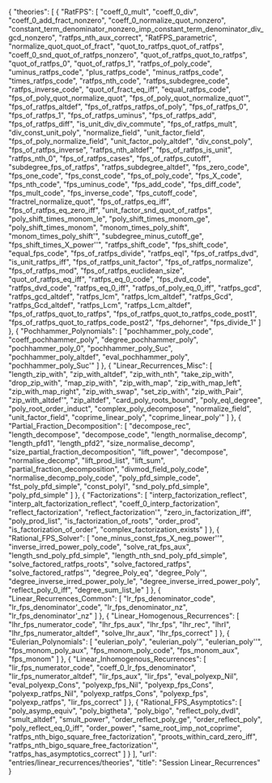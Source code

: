 {
    "theories": [
        {
            "RatFPS": [
                "coeff_0_mult",
                "coeff_0_div",
                "coeff_0_add_fract_nonzero",
                "coeff_0_normalize_quot_nonzero",
                "constant_term_denominator_nonzero_imp_constant_term_denominator_div_gcd_nonzero",
                "ratfps_nth_aux_correct",
                "RatFPS_parametric",
                "normalize_quot_quot_of_fract",
                "quot_to_ratfps_quot_of_ratfps",
                "coeff_0_snd_quot_of_ratfps_nonzero",
                "quot_of_ratfps_quot_to_ratfps",
                "quot_of_ratfps_0",
                "quot_of_ratfps_1",
                "ratfps_of_poly_code",
                "uminus_ratfps_code",
                "plus_ratfps_code",
                "minus_ratfps_code",
                "times_ratfps_code",
                "ratfps_nth_code",
                "ratfps_subdegree_code",
                "ratfps_inverse_code",
                "quot_of_fract_eq_iff",
                "equal_ratfps_code",
                "fps_of_poly_quot_normalize_quot",
                "fps_of_poly_quot_normalize_quot'",
                "fps_of_ratfps_altdef",
                "fps_of_ratfps_ratfps_of_poly",
                "fps_of_ratfps_0",
                "fps_of_ratfps_1",
                "fps_of_ratfps_uminus",
                "fps_of_ratfps_add",
                "fps_of_ratfps_diff",
                "is_unit_div_div_commute",
                "fps_of_ratfps_mult",
                "div_const_unit_poly",
                "normalize_field",
                "unit_factor_field",
                "fps_of_poly_normalize_field",
                "unit_factor_poly_altdef",
                "div_const_poly",
                "fps_of_ratfps_inverse",
                "ratfps_nth_altdef",
                "fps_of_ratfps_is_unit",
                "ratfps_nth_0",
                "fps_of_ratfps_cases",
                "fps_of_ratfps_cutoff",
                "subdegree_fps_of_ratfps",
                "ratfps_subdegree_altdef",
                "fps_zero_code",
                "fps_one_code",
                "fps_const_code",
                "fps_of_poly_code",
                "fps_X_code",
                "fps_nth_code",
                "fps_uminus_code",
                "fps_add_code",
                "fps_diff_code",
                "fps_mult_code",
                "fps_inverse_code",
                "fps_cutoff_code",
                "fractrel_normalize_quot",
                "fps_of_ratfps_eq_iff",
                "fps_of_ratfps_eq_zero_iff",
                "unit_factor_snd_quot_of_ratfps",
                "poly_shift_times_monom_le",
                "poly_shift_times_monom_ge",
                "poly_shift_times_monom",
                "monom_times_poly_shift",
                "monom_times_poly_shift'",
                "subdegree_minus_cutoff_ge",
                "fps_shift_times_X_power''",
                "ratfps_shift_code",
                "fps_shift_code",
                "equal_fps_code",
                "fps_of_ratfps_divide",
                "ratfps_eqI",
                "fps_of_ratfps_dvd",
                "is_unit_ratfps_iff",
                "fps_of_ratfps_unit_factor",
                "fps_of_ratfps_normalize",
                "fps_of_ratfps_mod",
                "fps_of_ratfps_euclidean_size",
                "quot_of_ratfps_eq_iff",
                "ratfps_eq_0_code",
                "fps_dvd_code",
                "ratfps_dvd_code",
                "ratfps_eq_0_iff",
                "ratfps_of_poly_eq_0_iff",
                "ratfps_gcd",
                "ratfps_gcd_altdef",
                "ratfps_lcm",
                "ratfps_lcm_altdef",
                "ratfps_Gcd",
                "ratfps_Gcd_altdef",
                "ratfps_Lcm",
                "ratfps_Lcm_altdef",
                "fps_of_ratfps_quot_to_ratfps",
                "fps_of_ratfps_quot_to_ratfps_code_post1",
                "fps_of_ratfps_quot_to_ratfps_code_post2",
                "fps_dehorner",
                "fps_divide_1"
            ]
        },
        {
            "Pochhammer_Polynomials": [
                "pochhammer_poly_code",
                "coeff_pochhammer_poly",
                "degree_pochhammer_poly",
                "pochhammer_poly_0",
                "pochhammer_poly_Suc",
                "pochhammer_poly_altdef",
                "eval_pochhammer_poly",
                "pochhammer_poly_Suc'"
            ]
        },
        {
            "Linear_Recurrences_Misc": [
                "length_zip_with",
                "zip_with_altdef",
                "zip_with_nth",
                "take_zip_with",
                "drop_zip_with",
                "map_zip_with",
                "zip_with_map",
                "zip_with_map_left",
                "zip_with_map_right",
                "zip_with_swap",
                "set_zip_with",
                "zip_with_Pair",
                "zip_with_altdef'",
                "zip_altdef",
                "card_poly_roots_bound",
                "poly_eqI_degree",
                "poly_root_order_induct",
                "complex_poly_decompose",
                "normalize_field",
                "unit_factor_field",
                "coprime_linear_poly",
                "coprime_linear_poly'"
            ]
        },
        {
            "Partial_Fraction_Decomposition": [
                "decompose_rec",
                "length_decompose",
                "decompose_code",
                "length_normalise_decomp",
                "length_pfd1",
                "length_pfd2",
                "size_normalise_decomp",
                "size_partial_fraction_decomposition",
                "lift_power",
                "decompose",
                "normalise_decomp",
                "lift_prod_list",
                "lift_sum",
                "partial_fraction_decomposition",
                "divmod_field_poly_code",
                "normalise_decomp_poly_code",
                "poly_pfd_simple_code",
                "fst_poly_pfd_simple",
                "const_polyI",
                "snd_poly_pfd_simple",
                "poly_pfd_simple"
            ]
        },
        {
            "Factorizations": [
                "interp_factorization_reflect",
                "interp_alt_factorization_reflect",
                "coeff_0_interp_factorization",
                "reflect_factorization",
                "reflect_factorization'",
                "zero_in_factorization_iff",
                "poly_prod_list",
                "is_factorization_of_roots",
                "order_prod",
                "is_factorization_of_order",
                "complex_factorization_exists"
            ]
        },
        {
            "Rational_FPS_Solver": [
                "one_minus_const_fps_X_neg_power''",
                "inverse_irred_power_poly_code",
                "solve_rat_fps_aux",
                "length_snd_poly_pfd_simple",
                "length_nth_snd_poly_pfd_simple",
                "solve_factored_ratfps_roots",
                "solve_factored_ratfps",
                "solve_factored_ratfps'",
                "degree_Poly_eq",
                "degree_Poly'",
                "degree_inverse_irred_power_poly_le",
                "degree_inverse_irred_power_poly",
                "reflect_poly_0_iff",
                "degree_sum_list_le"
            ]
        },
        {
            "Linear_Recurrences_Common": [
                "lr_fps_denominator_code",
                "lr_fps_denominator'_code",
                "lr_fps_denominator_nz",
                "lr_fps_denominator'_nz"
            ]
        },
        {
            "Linear_Homogenous_Recurrences": [
                "lhr_fps_numerator_code",
                "lhr_fps_aux",
                "lhr_fps",
                "lhr_rec",
                "lhrI",
                "lhr_fps_numerator_altdef",
                "solve_lhr_aux",
                "lhr_fps_correct"
            ]
        },
        {
            "Eulerian_Polynomials": [
                "eulerian_poly",
                "eulerian_poly'",
                "eulerian_poly''",
                "fps_monom_poly_aux",
                "fps_monom_poly_code",
                "fps_monom_aux",
                "fps_monom"
            ]
        },
        {
            "Linear_Inhomogenous_Recurrences": [
                "lir_fps_numerator_code",
                "coeff_0_lr_fps_denominator",
                "lir_fps_numerator_altdef",
                "lir_fps_aux",
                "lir_fps",
                "eval_polyexp_Nil",
                "eval_polyexp_Cons",
                "polyexp_fps_Nil",
                "polyexp_fps_Cons",
                "polyexp_ratfps_Nil",
                "polyexp_ratfps_Cons",
                "polyexp_fps",
                "polyexp_ratfps",
                "lir_fps_correct"
            ]
        },
        {
            "Rational_FPS_Asymptotics": [
                "poly_asymp_equiv",
                "poly_bigtheta",
                "poly_bigo",
                "reflect_poly_dvdI",
                "smult_altdef",
                "smult_power",
                "order_reflect_poly_ge",
                "order_reflect_poly",
                "poly_reflect_eq_0_iff",
                "order_power",
                "same_root_imp_not_coprime",
                "ratfps_nth_bigo_square_free_factorization",
                "proots_within_card_zero_iff",
                "ratfps_nth_bigo_square_free_factorization'",
                "ratfps_has_asymptotics_correct"
            ]
        }
    ],
    "url": "entries/linear_recurrences/theories",
    "title": "Session Linear_Recurrences"
}